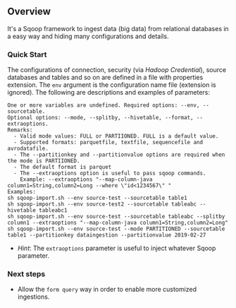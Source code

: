 ## Overview
It's a Sqoop framework to ingest data (big data) from relational databases in a easy way and hiding many configurations and details. 

### Quick Start
The configurations of connection, security (via _Hadoop Credential_), source databases and tables and so on are defined in a file with properties extension.
The `env` argument is the configuration name file (extension is ignored). The following are descriptions and examples of parameters:
```
One or more variables are undefined. Required options: --env, --sourcetable.
Optional options: --mode, --splitby, --hivetable, --format, --extraoptions.
Remarks:
  - Valid mode values: FULL or PARTIIONED. FULL is a default value.
  - Supported formats: parquetfile, textfile, sequencefile and avrodatafile.
  - The --partitionkey and --partitionvalue options are required when the mode is PARTIIONED.
  - The default format is parquet
  - The --extraoptions option is useful to pass sqoop commands.
    Example: --extraoptions "--map-column-java column1=String,column2=Long --where \"id<1234567\" "
Examples:
sh sqoop-import.sh --env source-test --sourcetable table1
sh sqoop-import.sh --env source-test2 --sourcetable tableabc --hivetable tableabc1
sh sqoop-import.sh --env source-test --sourcetable tableabc --splitby column1 --extraoptions "--map-column-java column1=String,column2=Long"
sh sqoop-import.sh --env source-test --mode PARTITIONED --sourcetable table1 --partitionkey dataingestion --partitionvalue 2019-02-27
```

* *Hint*:
The `extraoptions` parameter is useful to inject whatever Sqoop parameter.

### Next steps
* Allow the `form query` way in order to enable more customized ingestions.
